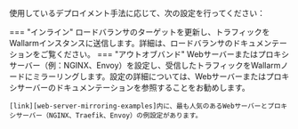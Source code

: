 使用しているデプロイメント手法に応じて、次の設定を行ってください：

=== "インライン"
    ロードバランサのターゲットを更新し、トラフィックをWallarmインスタンスに送信します。詳細は、ロードバランサのドキュメンテーションをご覧ください。
=== "アウトオブバンド"
    Webサーバーまたはプロキシサーバー（例：NGINX、Envoy）を設定し、受信したトラフィックをWallarmノードにミラーリングします。設定の詳細については、Webサーバーまたはプロキシサーバーのドキュメンテーションを参照することをお勧めします。

    [link][web-server-mirroring-examples]内に、最も人気のあるWebサーバーとプロキシサーバー（NGINX、Traefik、Envoy）の例設定があります。